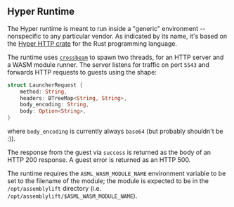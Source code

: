 Hyper Runtime
-------------

The Hyper runtime is meant to run inside a "generic" environment -- nonspecific to any particular vendor. 
As indicated by its name, it's based on the [Hyper HTTP crate](https://crates.io/crates/hyper) for the Rust programming 
language.

The runtime uses [`crossbeam`](https://crates.io/crates/crossbeam-utils) to spawn two threads, for an HTTP server and a 
WASM module runner. The server listens for traffic on port `5543` and forwards HTTP requests to guests using the shape:
```rust
struct LauncherRequest {
    method: String,
    headers: BTreeMap<String, String>,
    body_encoding: String,
    body: Option<String>,
}
```
where `body_encoding` is currently always `base64` (but probably shouldn't be :)).

The response from the guest via `success` is returned as the body of an HTTP 200 response. A guest error is returned as 
an HTTP 500.

The runtime requires the `ASML_WASM_MODULE_NAME` environment variable to be set to the filename of the module; the module 
is expected to be in the `/opt/assemblylift` directory (i.e. `/opt/assemblylift/$ASML_WASM_MODULE_NAME`).
